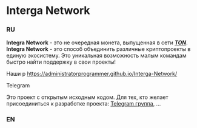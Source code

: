 # Interga Network
### RU

**Integra Network** - это не очередная монета, выпущенная в сети ***[TON](https://ton.org/)***. **Integra Network** - это способ объединить различные криптопроекты в единую экосистему. Это уникальная возможность малым командам быстро найти поддержку в свои проекты!

Наши р https://administratorprogrammer.github.io/Interga-Network/

Telegram

Это проект с открытым исходным кодом. Для тех, кто желает присоединиться к разработке проекта:
[Telegram группа](https://t.me/+0sr4VHAwEvgwZjA6), ...

### EN